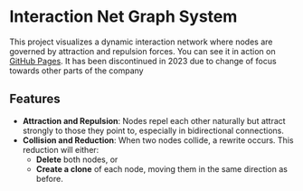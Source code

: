 # Interaction Net Graph System

This project visualizes a dynamic interaction network where nodes are governed by attraction and repulsion forces. You can see it in action on [GitHub Pages](https://derenash.github.io/IcSim/).
It has been discontinued in 2023 due to change of focus towards other parts of the company

## Features
- **Attraction and Repulsion**: Nodes repel each other naturally but attract strongly to those they point to, especially in bidirectional connections.
- **Collision and Reduction**: When two nodes collide, a rewrite occurs. This reduction will either:
  - **Delete** both nodes, or
  - **Create a clone** of each node, moving them in the same direction as before.

